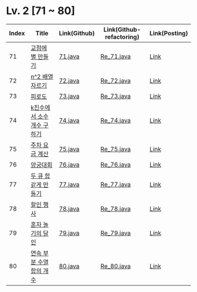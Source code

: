 # Lv. 2 \[71 ~ 80]

| Index | Title | Link(Github) | Link(Github-refactoring) | Link(Posting) |
|----|----|----|----|----|
| 71 | [교점에 별 만들기](https://school.programmers.co.kr/learn/courses/30/lessons/87377) | [71.java](https://github.com/2384320/Programmers-Algorithm/blob/main/Lv.2/71~80/71.java) | [Re_71.java](https://github.com/2384320/Programmers-Algorithm/blob/main/Lv.2/71~80/Re_71.java) | [Link](https://swift-badge-161.notion.site/Lv-2-071-4784dfb98109408f97928f918d99e68f?pvs=4) |
| 72 | [n^2 배열 자르기](https://school.programmers.co.kr/learn/courses/30/lessons/87390) | [72.java](https://github.com/2384320/Programmers-Algorithm/blob/main/Lv.2/71~80/72.java) | [Re_72.java](https://github.com/2384320/Programmers-Algorithm/blob/main/Lv.2/71~80/Re_72.java) | [Link](https://swift-badge-161.notion.site/Lv-2-072-n-2-00a6b9923f9d493c843d35f742c96c1c?pvs=4) |
| 73 | [피로도](https://school.programmers.co.kr/learn/courses/30/lessons/87946) | [73.java](https://github.com/2384320/Programmers-Algorithm/blob/main/Lv.2/71~80/73.java) | [Re_73.java](https://github.com/2384320/Programmers-Algorithm/blob/main/Lv.2/71~80/Re_73.java) | [Link]() |
| 74 | [k진수에서 소수 개수 구하기](https://school.programmers.co.kr/learn/courses/30/lessons/92335) | [74.java](https://github.com/2384320/Programmers-Algorithm/blob/main/Lv.2/71~80/74.java) | [Re_74.java](https://github.com/2384320/Programmers-Algorithm/blob/main/Lv.2/71~80/Re_74.java) | [Link]() |
| 75 | [주차 요금 계산](https://school.programmers.co.kr/learn/courses/30/lessons/92341) | [75.java](https://github.com/2384320/Programmers-Algorithm/blob/main/Lv.2/71~80/75.java) | [Re_75.java](https://github.com/2384320/Programmers-Algorithm/blob/main/Lv.2/71~80/Re_75.java) | [Link]() |
| 76 | [양궁대회](https://school.programmers.co.kr/learn/courses/30/lessons/92342) | [76.java](https://github.com/2384320/Programmers-Algorithm/blob/main/Lv.2/71~80/76.java) | [Re_76.java](https://github.com/2384320/Programmers-Algorithm/blob/main/Lv.2/71~80/Re_76.java) | [Link]() |
| 77 | [두 큐 합 같게 만들기](https://school.programmers.co.kr/learn/courses/30/lessons/118667) | [77.java](https://github.com/2384320/Programmers-Algorithm/blob/main/Lv.2/71~80/77.java) | [Re_77.java](https://github.com/2384320/Programmers-Algorithm/blob/main/Lv.2/71~80/Re_77.java) | [Link]() |
| 78 | [할인 행사](https://school.programmers.co.kr/learn/courses/30/lessons/131127) | [78.java](https://github.com/2384320/Programmers-Algorithm/blob/main/Lv.2/71~80/78.java) | [Re_78.java](https://github.com/2384320/Programmers-Algorithm/blob/main/Lv.2/71~80/Re_78.java) | [Link]() |
| 79 | [혼자 놀기의 달인](https://school.programmers.co.kr/learn/courses/30/lessons/131130) | [79.java](https://github.com/2384320/Programmers-Algorithm/blob/main/Lv.2/71~80/79.java) | [Re_79.java](https://github.com/2384320/Programmers-Algorithm/blob/main/Lv.2/71~80/Re_79.java) | [Link]() |
| 80 | [연속 부분 수열 합의 개수](https://school.programmers.co.kr/learn/courses/30/lessons/131701) | [80.java](https://github.com/2384320/Programmers-Algorithm/blob/main/Lv.2/71~80/80.java) | [Re_80.java](https://github.com/2384320/Programmers-Algorithm/blob/main/Lv.2/71~80/Re_80.java) | [Link]() |